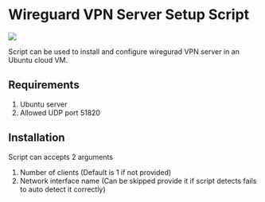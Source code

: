 # Wireguard VPN Server Setup Script

<img src="https://raw.githubusercontent.com/sreejithag/wireguard_vpn_server_setup_script/main/assets/wireguard.png" > <br/>

Script can be used to install and configure wiregurad VPN server in an Ubuntu cloud VM.

## Requirements

1. Ubuntu server
2. Allowed UDP port 51820

## Installation

Script can accepts 2 arguments 

1. Number of clients (Default is 1 if not provided)
2. Network interface name (Can be skipped provide it if script detects fails to auto detect it correctly)
